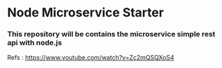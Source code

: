 # Node Microservice Starter

### This repository will be contains the microservice simple rest api with node.js

Refs :
https://www.youtube.com/watch?v=Zc2mQSQXoS4
